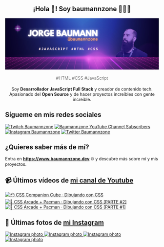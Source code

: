 <p align="center">
   <h2 align="center">¡Hola 👋! Soy baumannzone 👨🏻‍💻</h2>
   <img align="center" src="img/header.png" />
   <h4 align="center" style="font-weight: 300; color: #555;">#HTML #CSS #JavaScript</h4>
</p>

<p align="center" style="margin-bottom: 20px">Soy <strong>Desarrollador JavaScript Full Stack</strong> y creador de contenido tech.
<br/>
Apasionado del <strong>Open Source</strong> y de hacer proyectos increíbles con gente increíble.
</p>

## Sígueme en mis redes sociales

[![Twitch Baumannzone](https://img.shields.io/twitch/status/baumannzone?style=social)](https://twitch.tv/baumannzone)
[![Baumannzone YouTube Channel Subscribers](https://img.shields.io/youtube/channel/subscribers/UCTTj5ztXnGeDRPFVsBp7VMA?style=social)](https://youtube.com/rambitojs)
[![Instagram Baumannzone](https://img.shields.io/badge/Baumannzone--_.svg?label=Instagram&style=social&logo=instagram)](https://instagram.com/baumannzone)
[![Twitter Baumannzone](https://img.shields.io/twitter/follow/Baumannzone?label=Twitter&style=social)](https://twitter.com/baumannzone)

## ¿Quieres saber más de mí?

Entra en **https://www.baumannzone.dev** 🌐 y descubre más sobre mí y mis proyectos.

## 📹 Últimos vídeos de [mi canal de Youtube](https://youtube.com/rambitojs?sub_confirmation=1)


<a href='https://youtu.be/W6xwoSJahA0' target='_blank'>
  <img width='30%' src='https://img.youtube.com/vi/W6xwoSJahA0/mqdefault.jpg' alt='📦 CSS Companion Cube · Dibujando con CSS' />
</a>
<a href='https://youtu.be/9C3NXVXewH8' target='_blank'>
  <img width='30%' src='https://img.youtube.com/vi/9C3NXVXewH8/mqdefault.jpg' alt='👾 CSS Arcade + Pacman · Dibujando con CSS [PARTE #2]' />
</a>
<a href='https://youtu.be/2ahqLdgkSxA' target='_blank'>
  <img width='30%' src='https://img.youtube.com/vi/2ahqLdgkSxA/mqdefault.jpg' alt='👾 CSS Arcade + Pacman · Dibujando con CSS [PARTE #1]' />
</a>

## 📸 Últimas fotos de [mi Instagram](https://instagram.com/baumannzone)


<a href='https://instagram.com/p/C8Jm1zxAE2Y' target='_blank'>
  <img width='20%' src='https://instagram.fplv1-2.fna.fbcdn.net/v/t51.29350-15/448226777_2789403331235474_6063484902521459066_n.jpg?stp=dst-jpg_e35_s1080x1080&_nc_ht=instagram.fplv1-2.fna.fbcdn.net&_nc_cat=102&_nc_ohc=GMA3MttNrlUQ7kNvgHkcfZy&edm=APU89FABAAAA&ccb=7-5&ig_cache_key=MzM4OTQxMTAxODA1NTYzNDMyOA%3D%3D.2-ccb7-5&oh=00_AYBYoFCw_eKPnhVrdQO6ALTfjNfQsnQYDL90LxD6pqhFiQ&oe=6670B022&_nc_sid=bc0c2c' alt='Instagram photo' />
</a>
<a href='https://instagram.com/p/C8FjKJatk5a' target='_blank'>
  <img width='20%' src='https://instagram.fplv1-1.fna.fbcdn.net/v/t51.29350-15/448126266_1884612898667706_1152940952515411981_n.jpg?stp=dst-jpg_e35_s1080x1080&_nc_ht=instagram.fplv1-1.fna.fbcdn.net&_nc_cat=106&_nc_ohc=wsDkkoUyWzgQ7kNvgHB-AYV&edm=APU89FABAAAA&ccb=7-5&ig_cache_key=MzM4ODI2ODkyMzYwMDY1MzkxNA%3D%3D.2-ccb7-5&oh=00_AYB7YnMAgAvRsV-4_NheARUX4gAvYzdwbdLVeC8CdwXzDw&oe=6670B578&_nc_sid=bc0c2c' alt='Instagram photo' />
</a>
<a href='https://instagram.com/p/C8CulpfNwP_' target='_blank'>
  <img width='20%' src='https://instagram.fplv1-2.fna.fbcdn.net/v/t51.29350-15/447981750_1006418047526590_3015712749077457999_n.jpg?stp=dst-jpg_e35_s1080x1080&_nc_ht=instagram.fplv1-2.fna.fbcdn.net&_nc_cat=110&_nc_ohc=fmKUhIfrn08Q7kNvgGrxg6k&edm=APU89FABAAAA&ccb=7-5&ig_cache_key=MzM4NzQ3NDc2NzA0MzI5ODMwMw%3D%3D.2-ccb7-5&oh=00_AYBmuPn9yAdI4QuMGbFM1ajBBvYRs_8cI-aVI9uRx5MMUA&oe=6670A0AF&_nc_sid=bc0c2c' alt='Instagram photo' />
</a>
<a href='https://instagram.com/p/C7y95hUtyIM' target='_blank'>
  <img width='20%' src='https://instagram.fplv1-1.fna.fbcdn.net/v/t51.29350-15/447527263_1060566845402221_1227307188284426456_n.jpg?stp=dst-jpg_e35_s1080x1080&_nc_ht=instagram.fplv1-1.fna.fbcdn.net&_nc_cat=101&_nc_ohc=rO2x0GcwGZsQ7kNvgF1bc5-&edm=APU89FABAAAA&ccb=7-5&ig_cache_key=MzM4MzAzODUwMzczNzA0MTQyMA%3D%3D.2-ccb7-5&oh=00_AYAijhWYS3rWSGd4p4pP5PEs3k_1fnRXbGF9fGv8XxE3rw&oe=66709D6D&_nc_sid=bc0c2c' alt='Instagram photo' />
</a>
